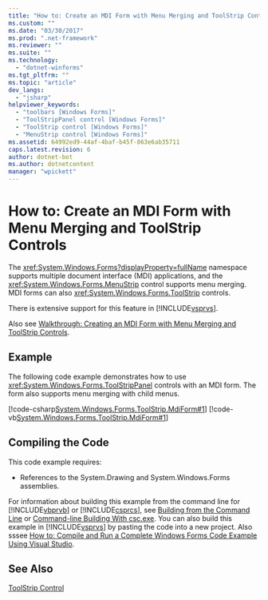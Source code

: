 ```yaml
---
title: "How to: Create an MDI Form with Menu Merging and ToolStrip Controls | Microsoft Docs"
ms.custom: ""
ms.date: "03/30/2017"
ms.prod: ".net-framework"
ms.reviewer: ""
ms.suite: ""
ms.technology: 
  - "dotnet-winforms"
ms.tgt_pltfrm: ""
ms.topic: "article"
dev_langs: 
  - "jsharp"
helpviewer_keywords: 
  - "toolbars [Windows Forms]"
  - "ToolStripPanel control [Windows Forms]"
  - "ToolStrip control [Windows Forms]"
  - "MenuStrip control [Windows Forms]"
ms.assetid: 64992ed9-44af-4baf-b45f-863e6ab35711
caps.latest.revision: 6
author: dotnet-bot
ms.author: dotnetcontent
manager: "wpickett"
---
```

# How to: Create an MDI Form with Menu Merging and ToolStrip Controls
The <xref:System.Windows.Forms?displayProperty=fullName> namespace supports multiple document interface (MDI) applications, and the <xref:System.Windows.Forms.MenuStrip> control supports menu merging. MDI forms can also <xref:System.Windows.Forms.ToolStrip> controls.  
  
 There is extensive support for this feature in [!INCLUDE[vsprvs](../../../../includes/vsprvs-md.md)].  
  
 Also see [Walkthrough: Creating an MDI Form with Menu Merging and ToolStrip Controls](http://msdn.microsoft.com/library/ms233676\(v=vs.110\)).  
  
## Example  
 The following code example demonstrates how to use <xref:System.Windows.Forms.ToolStripPanel> controls with an MDI form. The form also supports menu merging with child menus.  
  
 [!code-csharp[System.Windows.Forms.ToolStrip.MdiForm#1](../../../../samples/snippets/csharp/VS_Snippets_Winforms/System.Windows.Forms.ToolStrip.MdiForm/CS/Form1.cs#1)]
 [!code-vb[System.Windows.Forms.ToolStrip.MdiForm#1](../../../../samples/snippets/visualbasic/VS_Snippets_Winforms/System.Windows.Forms.ToolStrip.MdiForm/VB/Form1.vb#1)]  
  
## Compiling the Code  
 This code example requires:  
  
-   References to the System.Drawing and System.Windows.Forms assemblies.  
  
 For information about building this example from the command line for [!INCLUDE[vbprvb](../../../../includes/vbprvb-md.md)] or [!INCLUDE[csprcs](../../../../includes/csprcs-md.md)], see [Building from the Command Line](~/docs/visual-basic/reference/command-line-compiler/building-from-the-command-line.md) or [Command-line Building With csc.exe](~/docs/csharp/language-reference/compiler-options/command-line-building-with-csc-exe.md). You can also build this example in [!INCLUDE[vsprvs](../../../../includes/vsprvs-md.md)] by pasting the code into a new project.  Also sssee [How to: Compile and Run a Complete Windows Forms Code Example Using Visual Studio](http://msdn.microsoft.com/library/Bb129228\(v=vs.110\)).  
  
## See Also  
 [ToolStrip Control](../../../../docs/framework/winforms/controls/toolstrip-control-windows-forms.md)